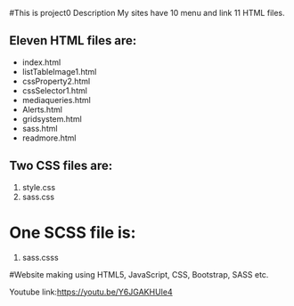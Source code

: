 #This is project0 Description
My sites have 10 menu and link 11 HTML files.

## Eleven HTML files are:
* index.html
* listTableImage1.html
* cssProperty2.html
* cssSelector1.html
* mediaqueries.html
* Alerts.html
* gridsystem.html
* sass.html
* readmore.html

## Two CSS files are:
1. style.css
2. sass.css

# One SCSS file is:
1. sass.csss

#Website making using HTML5, JavaScript, CSS, Bootstrap, SASS etc.

Youtube link:https://youtu.be/Y6JGAKHUIe4
